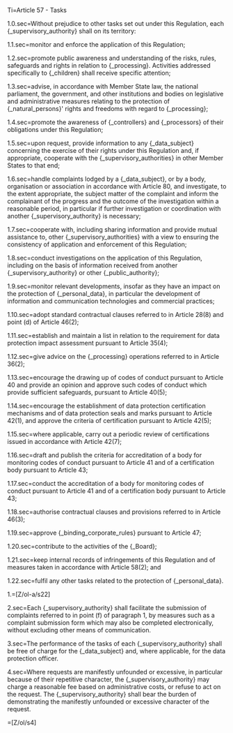 Ti=Article 57 - Tasks

1.0.sec=Without prejudice to other tasks set out under this Regulation, each {_supervisory_authority} shall on its territory:

1.1.sec=monitor and enforce the application of this Regulation;

1.2.sec=promote public awareness and understanding of the risks, rules, safeguards and rights in relation to {_processing}. Activities addressed specifically to {_children} shall receive specific attention;

1.3.sec=advise, in accordance with Member State law, the national parliament, the government, and other institutions and bodies on legislative and administrative measures relating to the protection of {_natural_persons}' rights and freedoms with regard to {_processing};

1.4.sec=promote the awareness of {_controllers} and {_processors} of their obligations under this Regulation;

1.5.sec=upon request, provide information to any {_data_subject} concerning the exercise of their rights under this Regulation and, if appropriate, cooperate with the {_supervisory_authorities} in other Member States to that end;

1.6.sec=handle complaints lodged by a {_data_subject}, or by a body, organisation or association in accordance with Article 80, and investigate, to the extent appropriate, the subject matter of the complaint and inform the complainant of the progress and the outcome of the investigation within a reasonable period, in particular if further investigation or coordination with another {_supervisory_authority} is necessary;

1.7.sec=cooperate with, including sharing information and provide mutual assistance to, other {_supervisory_authorities} with a view to ensuring the consistency of application and enforcement of this Regulation;

1.8.sec=conduct investigations on the application of this Regulation, including on the basis of information received from another {_supervisory_authority} or other {_public_authority};

1.9.sec=monitor relevant developments, insofar as they have an impact on the protection of {_personal_data}, in particular the development of information and communication technologies and commercial practices;

1.10.sec=adopt standard contractual clauses referred to in Article 28(8) and point (d) of Article 46(2);

1.11.sec=establish and maintain a list in relation to the requirement for data protection impact assessment pursuant to Article 35(4);

1.12.sec=give advice on the {_processing} operations referred to in Article 36(2);

1.13.sec=encourage the drawing up of codes of conduct pursuant to Article 40 and provide an opinion and approve such codes of conduct which provide sufficient safeguards, pursuant to Article 40(5);

1.14.sec=encourage the establishment of data protection certification mechanisms and of data protection seals and marks pursuant to Article 42(1), and approve the criteria of certification pursuant to Article 42(5);

1.15.sec=where applicable, carry out a periodic review of certifications issued in accordance with Article 42(7);

1.16.sec=draft and publish the criteria for accreditation of a body for monitoring codes of conduct pursuant to Article 41 and of a certification body pursuant to Article 43;

1.17.sec=conduct the accreditation of a body for monitoring codes of conduct pursuant to Article 41 and of a certification body pursuant to Article 43;

1.18.sec=authorise contractual clauses and provisions referred to in Article 46(3);

1.19.sec=approve {_binding_corporate_rules} pursuant to Article 47;

1.20.sec=contribute to the activities of the {_Board};

1.21.sec=keep internal records of infringements of this Regulation and of measures taken in accordance with Article 58(2); and

1.22.sec=fulfil any other tasks related to the protection of {_personal_data}.

1.=[Z/ol-a/s22]

2.sec=Each {_supervisory_authority} shall facilitate the submission of complaints referred to in point (f) of paragraph 1, by measures such as a complaint submission form which may also be completed electronically, without excluding other means of communication.

3.sec=The performance of the tasks of each {_supervisory_authority} shall be free of charge for the {_data_subject} and, where applicable, for the data protection officer.

4.sec=Where requests are manifestly unfounded or excessive, in particular because of their repetitive character, the {_supervisory_authority} may charge a reasonable fee based on administrative costs, or refuse to act on the request. The {_supervisory_authority} shall bear the burden of demonstrating the manifestly unfounded or excessive character of the request.

=[Z/ol/s4]
